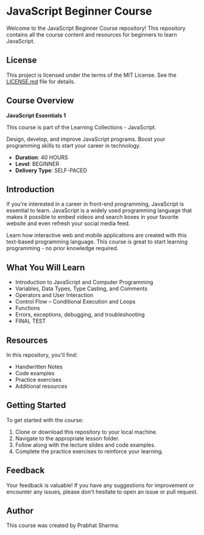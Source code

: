 # JavaScript Beginner Course

Welcome to the JavaScript Beginner Course repository! This repository contains all the course content and resources for beginners to learn JavaScript.

## License

This project is licensed under the terms of the MIT License. See the [LICENSE.md](LICENSE.md) file for details.

## Course Overview

**JavaScript Essentials 1**

This course is part of the Learning Collections - JavaScript.

Design, develop, and improve JavaScript programs. Boost your programming skills to start your career in technology.

- **Duration**: 40 HOURS
- **Level**: BEGINNER
- **Delivery Type**: SELF-PACED

## Introduction

If you're interested in a career in front-end programming, JavaScript is essential to learn. JavaScript is a widely used programming language that makes it possible to embed videos and search boxes in your favorite website and even refresh your social media feed.

Learn how interactive web and mobile applications are created with this text-based programming language. This course is great to start learning programming - no prior knowledge required.

## What You Will Learn

- Introduction to JavaScript and Computer Programming
- Variables, Data Types, Type Casting, and Comments
- Operators and User Interaction
- Control Flow – Conditional Execution and Loops
- Functions
- Errors, exceptions, debugging, and troubleshooting
- FINAL TEST

## Resources

In this repository, you'll find:
- Handwritten Notes
- Code examples
- Practice exercises
- Additional resources

## Getting Started

To get started with the course:

1. Clone or download this repository to your local machine.
2. Navigate to the appropriate lesson folder.
3. Follow along with the lecture slides and code examples.
4. Complete the practice exercises to reinforce your learning.

## Feedback

Your feedback is valuable! If you have any suggestions for improvement or encounter any issues, please don't hesitate to open an issue or pull request.

## Author

This course was created by Prabhat Sharma.
